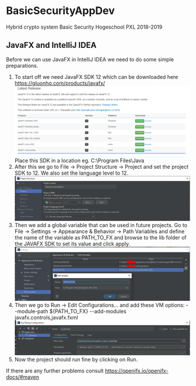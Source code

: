 # BasicSecurityAppDev
Hybrid crypto system Basic Security Hogeschool PXL 2018-2019

## JavaFX and IntelliJ IDEA

Before we can use JavaFX in IntelliJ IDEA we need to do some simple preparations.

1) To start off we need JavaFX SDK 12 which can be downloaded here https://gluonhq.com/products/javafx/
![alt text][img_JavaFXSDKDownload]
Place this SDK in a location eg. C:\Program Files\Java
2) After this we go to File -> Project Structure -> Project and set the project SDK to 12. We also set the language level to 12.
![alt text][img_SetProjectSDK]
3) Then we add a global variable that can be used in future projects. Go to File -> Settings -> Appearance & Behavior -> Path Variables and define the name of the variable as PATH_TO_FX and browse to the lib folder of the JAVAFX SDK to set its value and click apply.
![alt text][img_GlobalVariable]
4) Then we go to Run -> Edit Configurations... and add these VM options: 
--module-path ${PATH_TO_FX} --add-modules javafx.controls,javafx.fxml
![alt text][img_VMOptions]
5) Now the project should run fine by clicking on Run.

If there are any further problems consult https://openjfx.io/openjfx-docs/#maven

[img_JavaFXSDKDownload]:Images/Java%20SDK%20download.PNG "JavaFX SDK Download"
[img_SetProjectSDK]:Images/SetProjectSDK.PNG "Project SDK"
[img_GlobalVariable]:Images/GlobalVariable.PNG "Global variable"
[img_VMOptions]:Images/VMOptions.PNG "VMOptions"